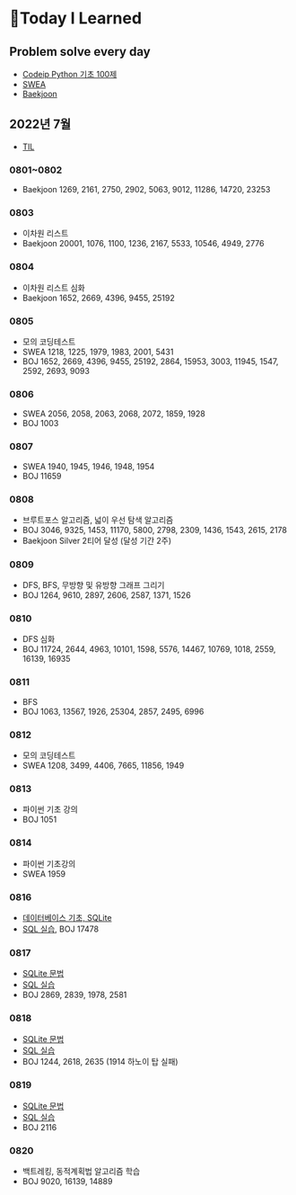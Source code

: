 # 📖Today I Learned

## Problem solve every day
* [Codeip Python 기초 100제](./Python_codeup/README.md)
* [SWEA](./SWEA/README.md)
* [Baekjoon](./Baekjoon/README.md)

## 2022년 7월
* [TIL](./202207TIL.md)

### 0801~0802
* Baekjoon 1269, 2161, 2750, 2902, 5063, 9012, 11286, 14720, 23253

### 0803
* 이차원 리스트
* Baekjoon 20001, 1076, 1100, 1236, 2167, 5533, 10546, 4949, 2776

### 0804
* 이차원 리스트 심화
* Baekjoon 1652, 2669, 4396, 9455, 25192

### 0805
* 모의 코딩테스트
* SWEA 1218, 1225, 1979, 1983, 2001, 5431
* BOJ 1652, 2669, 4396, 9455, 25192, 2864, 15953, 3003, 11945, 1547, 2592, 2693, 9093

### 0806
* SWEA 2056, 2058, 2063, 2068, 2072, 1859, 1928
* BOJ 1003

### 0807
* SWEA 1940, 1945, 1946, 1948, 1954
* BOJ 11659 

### 0808
* 브루트포스 알고리즘, 넓이 우선 탐색 알고리즘
* BOJ 3046, 9325, 1453, 11170, 5800, 2798, 2309, 1436, 1543, 2615, 2178
* Baekjoon Silver 2티어 달성 (달성 기간 2주)

### 0809
* DFS, BFS, 무방향 및 유방향 그래프 그리기
* BOJ 1264, 9610, 2897, 2606, 2587, 1371, 1526

### 0810
* DFS 심화
* BOJ 11724, 2644, 4963, 10101, 1598, 5576, 14467, 10769, 1018, 2559, 16139, 16935

### 0811
* BFS
* BOJ 1063, 13567, 1926, 25304, 2857, 2495, 6996

### 0812
* 모의 코딩테스트
* SWEA 1208, 3499, 4406, 7665, 11856, 1949

### 0813
* 파이썬 기초 강의
* BOJ 1051

### 0814
* 파이썬 기초강의
* SWEA 1959

### 0816
* [데이터베이스 기초, SQLite](./수업내용/Database/DB_day1.md)
* [SQL 실습](./수업내용/Database/01실습.md), BOJ 17478

### 0817
* [SQLite 문법](./수업내용/Database/DB_day2.md)
* [SQL 실습](./수업내용/Database/02실습.md)
* BOJ 2869, 2839, 1978, 2581

### 0818
* [SQLite 문법](./수업내용/Database/DB_day3.md)
* [SQL 실습](./수업내용/Database/03실습.md)
* BOJ 1244, 2618, 2635 (1914 하노이 탑 실패)

### 0819
* [SQLite 문법](./수업내용/Database/DB_day4.md)
* [SQL 실습](./수업내용/Database/04실습.md)
* BOJ 2116

### 0820
* 백트레킹, 동적계획법 알고리즘 학습
* BOJ 9020, 16139, 14889
